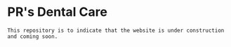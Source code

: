 # PR's Dental Care

``` 
This repository is to indicate that the website is under construction and coming soon.
``` 
